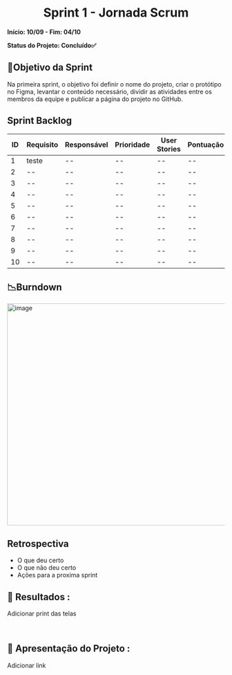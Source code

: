 <h1 align="center"> Sprint 1 - Jornada Scrum </h1>

**Início: 10/09 - Fim: 04/10**

**Status do Projeto: Concluído✅**

<span id="objetivo">
  
## 📌Objetivo da Sprint
Na primeira sprint, o objetivo foi definir o nome do projeto, criar o protótipo no Figma, levantar o conteúdo necessário, dividir as atividades entre os membros da equipe e publicar a página do projeto no GitHub.
<br>

## Sprint Backlog

| ID | Requisito          | Responsável | Prioridade | User Stories                                                 | Pontuação | Definition of Done                                           |
|----|--------------------|-------------|------------|-------------------------------------------------------------|-----------|-------------------------------------------------------------|
| 1  | teste    | --        | --       | -- | --         | -- |
| 2  | --    | --        | --       | -- | --         | -- |
| 3  | --    | --        | --       | -- | --         | -- |
| 4  | --    | --        | --       | -- | --         | -- |
| 5  | --    | --        | --       | -- | --         | -- |
| 6  | --    | --        | --       | -- | --         | -- |
| 7  | --    | --        | --       | -- | --         | -- |
| 8  | --    | --        | --       | -- | --         | -- |
| 9  | --    | --        | --       | -- | --         | -- |
| 10  | --    | --        | --       | -- | --         | -- |



## 📉Burndown

<img width="513" alt="image" src="https://github.com/user-attachments/assets/713183ea-bccf-4bd9-b978-5ce693417c2a">


</br>

## Retrospectiva
- O que deu certo
- O que não deu certo
- Ações para a proxima sprint
 

## 🔗 Resultados :

Adicionar print das telas

<br>

## 🎥 Apresentação do Projeto :

Adicionar link

<br>
